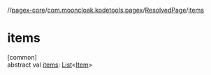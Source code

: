 //[pagex-core](../../../index.md)/[com.mooncloak.kodetools.pagex](../index.md)/[ResolvedPage](index.md)/[items](items.md)

# items

[common]\
abstract val [items](items.md): [List](https://kotlinlang.org/api/latest/jvm/stdlib/kotlin.collections/-list/index.html)&lt;[Item](index.md)&gt;

